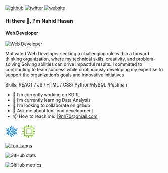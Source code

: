 [<img src='https://cdn.jsdelivr.net/npm/simple-icons@3.0.1/icons/github.svg' alt='github' height='40'>](https://github.com/https://github.com/settings/profile)  [<img src='https://cdn.jsdelivr.net/npm/simple-icons@3.0.1/icons/twitter.svg' alt='twitter' height='40'>](https://twitter.com/https://x.com/nahid_cse1970)  [<img src='https://cdn.jsdelivr.net/npm/simple-icons@3.0.1/icons/icloud.svg' alt='website' height='40'>](https://nahid1970-hasan.github.io/Profile/)  
### Hi there 👋, I'm Nahid Hasan
#### Web Developer 
![Web Developer ](https://pbs.twimg.com/profile_banners/1933752043430424577/1749877569/1500x500)

Motivated Web Developer seeking a
 challenging role within a forward
thinking organization, 
where my
 technical skills, creativity, and problem-solving
Solving abilities can drive impactful
 results. I committed to contributing to
 team success while continuously
 developing my expertise to support the
 organization’s goals and innovative
 initiatives

Skills:  REACT / JS / HTML / CSS/ Python/MySQL /Postman

- 🔭 I’m currently working on KDRL 
- 🌱 I’m currently learning Data Analysis  
- 👯 I’m looking to collaborate on github 
- 💬 Ask me about font-end development  
- 📫 How to reach me: 19nh70@gmail.com  




<a href='https://archiveprogram.github.com/'><img src='https://raw.githubusercontent.com/acervenky/animated-github-badges/master/assets/acbadge.gif' width='40' height='40'></a> <a href='https://docs.github.com/en/developers'><img src='https://raw.githubusercontent.com/acervenky/animated-github-badges/master/assets/devbadge.gif' width='40' height='40'></a> 

[![Top Langs](https://github-readme-stats.vercel.app/api/top-langs/?username=https://github.com/settings/profile)](https://github.com/anuraghazra/github-readme-stats)

![GitHub stats](https://github-readme-stats.vercel.app/api?username=https://github.com/settings/profile&show_icons=true)  

![GitHub metrics](https://metrics.lecoq.io/https://github.com/settings/profile)  

